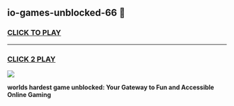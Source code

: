 
## io-games-unblocked-66 👋
<h3>
<a href="https://premium.freeplayer.one?title=io-games-unblocked-66&ref=14F">CLICK TO PLAY</a></h3>
<hr>

<h3>
<a href="https://premium.freeplayer.one?title=io-games-unblocked-66&ref=14F">CLICK 2 PLAY</a>
  
</h3>

<a href="https://premium.freeplayer.one?title=io-games-unblocked-66&ref=12F/"><img src="https://clearcache.store/games.png"></a>


**worlds hardest game unblocked: Your Gateway to Fun and Accessible Online Gaming**
